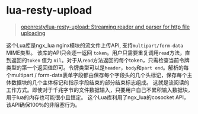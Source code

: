 # lua-resty-upload

> [openresty/lua-resty-upload: Streaming reader and parser for http file uploading](https://github.com/openresty/lua-resty-upload)

这个Lua库是ngx_lua nginx模块的流文件上传API, 支持`multipart/form-data` MIME类型。 该库的API只会逐一返回 `token`。用户只需要重复调​​用`read`方法，直到返回的`token` 值为 `nil`。对于从`read`方法返回的每个token，只需检查当前令牌类型的第一个返回值即可。令牌类型可以是`header`，`body`和`part end`。解析的每个multipart / form-data表单字段都由保存每个字段头的几个头标记，保存每个主体数据块的几个主体标记和指示字段结束的部分结束标志组成。 这就是流阅读的工作方式。即使对于千兆字节的文件数据输入，只要用户自己不累积输入数据块，用于lua的内存也可能很小且恒定。 这个Lua库利用了ngx_lua的cosocket API，该API确保100％的非阻塞行为。


